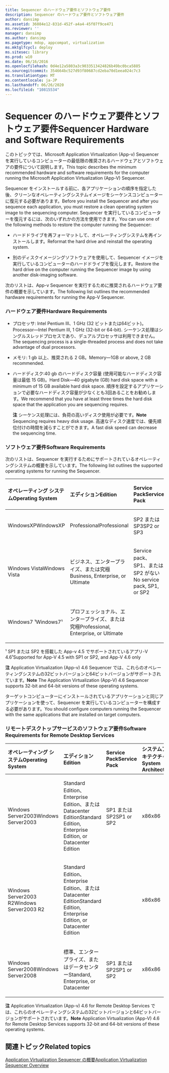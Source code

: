 ```yaml
---
title: Sequencer のハードウェア要件とソフトウェア要件
description: Sequencer のハードウェア要件とソフトウェア要件
author: dansimp
ms.assetid: 36084e12-831d-452f-a4a4-45f07f9ce471
ms.reviewer: ''
manager: dansimp
ms.author: dansimp
ms.pagetype: mdop, appcompat, virtualization
ms.mktglfcycl: deploy
ms.sitesec: library
ms.prod: w10
ms.date: 06/16/2016
ms.openlocfilehash: 0d4e12a5803a3c9033513424826b49bc0bca5885
ms.sourcegitcommit: 354664bc527d93f80687cd2eba70d1eea024c7c3
ms.translationtype: MT
ms.contentlocale: ja-JP
ms.lasthandoff: 06/26/2020
ms.locfileid: "10815534"
---
```

# <span data-ttu-id="ee5a0-103">Sequencer のハードウェア要件とソフトウェア要件</span><span class="sxs-lookup"><span data-stu-id="ee5a0-103">Sequencer Hardware and Software Requirements</span></span>


<span data-ttu-id="ee5a0-104">このトピックでは、Microsoft Application Virtualization (App-v) Sequencer を実行しているコンピューターの最低限の推奨されるハードウェアとソフトウェアの要件について説明します。</span><span class="sxs-lookup"><span data-stu-id="ee5a0-104">This topic describes the minimum recommended hardware and software requirements for the computer running the Microsoft Application Virtualization (App-V) Sequencer.</span></span>

<span data-ttu-id="ee5a0-105">Sequencer をインストールする前に、各アプリケーションの順序を指定した後、クリーンなオペレーティングシステムイメージをシーケンスコンピューターに復元する必要があります。</span><span class="sxs-lookup"><span data-stu-id="ee5a0-105">Before you install the Sequencer and after you sequence each application, you must restore a clean operating system image to the sequencing computer.</span></span> <span data-ttu-id="ee5a0-106">Sequencer を実行しているコンピューターを復元するには、次のいずれかの方法を使用できます。</span><span class="sxs-lookup"><span data-stu-id="ee5a0-106">You can use one of the following methods to restore the computer running the Sequencer:</span></span>

-   <span data-ttu-id="ee5a0-107">ハードドライブを再フォーマットして、オペレーティングシステムを再インストールします。</span><span class="sxs-lookup"><span data-stu-id="ee5a0-107">Reformat the hard drive and reinstall the operating system.</span></span>

-   <span data-ttu-id="ee5a0-108">別のディスクイメージングソフトウェアを使用して、Sequencer イメージを実行しているコンピューターのハードドライブを復元します。</span><span class="sxs-lookup"><span data-stu-id="ee5a0-108">Restore the hard drive on the computer running the Sequencer image by using another disk-imaging software.</span></span>

<span data-ttu-id="ee5a0-109">次のリストは、App-v Sequencer を実行するために推奨されるハードウェア要件の概要を示しています。</span><span class="sxs-lookup"><span data-stu-id="ee5a0-109">The following list outlines the recommended hardware requirements for running the App-V Sequencer.</span></span>

### <a href="" id="hardware-requirements-"></a><span data-ttu-id="ee5a0-110">ハードウェア要件</span><span class="sxs-lookup"><span data-stu-id="ee5a0-110">Hardware Requirements</span></span>

-   <span data-ttu-id="ee5a0-111">プロセッサ: Intel Pentium III、1 GHz (32 ビットまたは64ビット)。</span><span class="sxs-lookup"><span data-stu-id="ee5a0-111">Processor—Intel Pentium III, 1 GHz (32-bit or 64-bit).</span></span> <span data-ttu-id="ee5a0-112">シーケンス処理はシングルスレッドプロセスであり、デュアルプロセッサは利用できません。</span><span class="sxs-lookup"><span data-stu-id="ee5a0-112">The sequencing process is a single-threaded process and does not take advantage of dual processors.</span></span>

-   <span data-ttu-id="ee5a0-113">メモリ: 1 gb 以上、推奨される 2 GB。</span><span class="sxs-lookup"><span data-stu-id="ee5a0-113">Memory—1GB or above, 2 GB recommended.</span></span>

-   <span data-ttu-id="ee5a0-114">ハードディスク:40 gb のハードディスク容量 (使用可能なハードディスク容量は最低 15 GB)。</span><span class="sxs-lookup"><span data-stu-id="ee5a0-114">Hard Disk—40 gigabyte (GB) hard disk space with a minimum of 15 GB available hard disk space.</span></span> <span data-ttu-id="ee5a0-115">順序を設定するアプリケーションで必要なハードディスク容量が少なくとも3回あることをお勧めします。</span><span class="sxs-lookup"><span data-stu-id="ee5a0-115">We recommend that you have at least three times the hard disk space that the application you are sequencing requires.</span></span>

    <span data-ttu-id="ee5a0-116">**注** シーケンス処理には、負荷の高いディスク使用が必要です。</span><span class="sxs-lookup"><span data-stu-id="ee5a0-116">**Note** Sequencing requires heavy disk usage.</span></span> <span data-ttu-id="ee5a0-117">高速なディスク速度では、優先順位付けの時間を減らすことができます。</span><span class="sxs-lookup"><span data-stu-id="ee5a0-117">A fast disk speed can decrease the sequencing time.</span></span>

     

### <span data-ttu-id="ee5a0-118">ソフトウェア要件</span><span class="sxs-lookup"><span data-stu-id="ee5a0-118">Software Requirements</span></span>

<span data-ttu-id="ee5a0-119">次のリストは、Sequencer を実行するためにサポートされているオペレーティングシステムの概要を示しています。</span><span class="sxs-lookup"><span data-stu-id="ee5a0-119">The following list outlines the supported operating systems for running the Sequencer.</span></span>

<table>
<colgroup>
<col width="25%" />
<col width="25%" />
<col width="25%" />
<col width="25%" />
</colgroup>
<thead>
<tr class="header">
<th align="left"><span data-ttu-id="ee5a0-120">オペレーティング システム</span><span class="sxs-lookup"><span data-stu-id="ee5a0-120">Operating System</span></span></th>
<th align="left"><span data-ttu-id="ee5a0-121">エディション</span><span class="sxs-lookup"><span data-stu-id="ee5a0-121">Edition</span></span></th>
<th align="left"><span data-ttu-id="ee5a0-122">Service Pack</span><span class="sxs-lookup"><span data-stu-id="ee5a0-122">Service Pack</span></span></th>
<th align="left"><span data-ttu-id="ee5a0-123">システムアーキテクチャ</span><span class="sxs-lookup"><span data-stu-id="ee5a0-123">System Architecture</span></span></th>
</tr>
</thead>
<tbody>
<tr class="odd">
<td align="left"><p><span data-ttu-id="ee5a0-124">WindowsXP</span><span class="sxs-lookup"><span data-stu-id="ee5a0-124">WindowsXP</span></span></p></td>
<td align="left"><p><span data-ttu-id="ee5a0-125">Professional</span><span class="sxs-lookup"><span data-stu-id="ee5a0-125">Professional</span></span></p></td>
<td align="left"><p><span data-ttu-id="ee5a0-126">SP2 または SP3</span><span class="sxs-lookup"><span data-stu-id="ee5a0-126">SP2 or SP3</span></span></p></td>
<td align="left"><p><span data-ttu-id="ee5a0-127">x86</span><span class="sxs-lookup"><span data-stu-id="ee5a0-127">x86</span></span></p></td>
</tr>
<tr class="even">
<td align="left"><p><span data-ttu-id="ee5a0-128">Windows Vista</span><span class="sxs-lookup"><span data-stu-id="ee5a0-128">Windows Vista</span></span></p></td>
<td align="left"><p><span data-ttu-id="ee5a0-129">ビジネス、エンタープライズ、または究極</span><span class="sxs-lookup"><span data-stu-id="ee5a0-129">Business, Enterprise, or Ultimate</span></span></p></td>
<td align="left"><p><span data-ttu-id="ee5a0-130">Service pack、SP1、または SP2 がない</span><span class="sxs-lookup"><span data-stu-id="ee5a0-130">No service pack, SP1, or SP2</span></span></p></td>
<td align="left"><p><span data-ttu-id="ee5a0-131">x86</span><span class="sxs-lookup"><span data-stu-id="ee5a0-131">x86</span></span></p></td>
</tr>
<tr class="odd">
<td align="left"><p><span data-ttu-id="ee5a0-132">Windows7 ¹</span><span class="sxs-lookup"><span data-stu-id="ee5a0-132">Windows7¹</span></span></p></td>
<td align="left"><p><span data-ttu-id="ee5a0-133">プロフェッショナル、エンタープライズ、または究極</span><span class="sxs-lookup"><span data-stu-id="ee5a0-133">Professional, Enterprise, or Ultimate</span></span></p></td>
<td align="left"><p></p></td>
<td align="left"><p><span data-ttu-id="ee5a0-134">x86</span><span class="sxs-lookup"><span data-stu-id="ee5a0-134">x86</span></span></p></td>
</tr>
</tbody>
</table>

 

<span data-ttu-id="ee5a0-135">¹ SP1 または SP2 を搭載した App-v 4.5 でサポートされているアプリ-V 4.6</span><span class="sxs-lookup"><span data-stu-id="ee5a0-135">¹Supported for App-V 4.5 with SP1 or SP2, and App-V 4.6 only</span></span>

<span data-ttu-id="ee5a0-136">**注** Application Virtualization (App-v) 4.6 Sequencer では、これらのオペレーティングシステムの32ビットバージョンと64ビットバージョンがサポートされています。</span><span class="sxs-lookup"><span data-stu-id="ee5a0-136">**Note** The Application Virtualization (App-V) 4.6 Sequencer supports 32-bit and 64-bit versions of these operating systems.</span></span>

 

<span data-ttu-id="ee5a0-137">ターゲットコンピューターにインストールされているアプリケーションと同じアプリケーションを使って、Sequencer を実行しているコンピューターを構成する必要があります。</span><span class="sxs-lookup"><span data-stu-id="ee5a0-137">You should configure computers running the Sequencer with the same applications that are installed on target computers.</span></span>

### <span data-ttu-id="ee5a0-138">リモートデスクトップサービスのソフトウェア要件</span><span class="sxs-lookup"><span data-stu-id="ee5a0-138">Software Requirements for Remote Desktop Services</span></span>

<table>
<colgroup>
<col width="25%" />
<col width="25%" />
<col width="25%" />
<col width="25%" />
</colgroup>
<thead>
<tr class="header">
<th align="left"><span data-ttu-id="ee5a0-139">オペレーティング システム</span><span class="sxs-lookup"><span data-stu-id="ee5a0-139">Operating System</span></span></th>
<th align="left"><span data-ttu-id="ee5a0-140">エディション</span><span class="sxs-lookup"><span data-stu-id="ee5a0-140">Edition</span></span></th>
<th align="left"><span data-ttu-id="ee5a0-141">Service Pack</span><span class="sxs-lookup"><span data-stu-id="ee5a0-141">Service Pack</span></span></th>
<th align="left"><span data-ttu-id="ee5a0-142">システムアーキテクチャ</span><span class="sxs-lookup"><span data-stu-id="ee5a0-142">System Architecture</span></span></th>
</tr>
</thead>
<tbody>
<tr class="odd">
<td align="left"><p><span data-ttu-id="ee5a0-143">Windows Server2003</span><span class="sxs-lookup"><span data-stu-id="ee5a0-143">Windows Server2003</span></span></p></td>
<td align="left"><p><span data-ttu-id="ee5a0-144">Standard Edition、Enterprise Edition、または Datacenter Edition</span><span class="sxs-lookup"><span data-stu-id="ee5a0-144">Standard Edition, Enterprise Edition, or Datacenter Edition</span></span></p></td>
<td align="left"><p><span data-ttu-id="ee5a0-145">SP1 または SP2</span><span class="sxs-lookup"><span data-stu-id="ee5a0-145">SP1 or SP2</span></span></p></td>
<td align="left"><p><span data-ttu-id="ee5a0-146">x86</span><span class="sxs-lookup"><span data-stu-id="ee5a0-146">x86</span></span></p></td>
</tr>
<tr class="even">
<td align="left"><p><span data-ttu-id="ee5a0-147">Windows Server2003 R2</span><span class="sxs-lookup"><span data-stu-id="ee5a0-147">Windows Server2003 R2</span></span></p></td>
<td align="left"><p><span data-ttu-id="ee5a0-148">Standard Edition、Enterprise Edition、または Datacenter Edition</span><span class="sxs-lookup"><span data-stu-id="ee5a0-148">Standard Edition, Enterprise Edition, or Datacenter Edition</span></span></p></td>
<td align="left"><p></p></td>
<td align="left"><p><span data-ttu-id="ee5a0-149">x86</span><span class="sxs-lookup"><span data-stu-id="ee5a0-149">x86</span></span></p></td>
</tr>
<tr class="odd">
<td align="left"><p><span data-ttu-id="ee5a0-150">Windows Server2008</span><span class="sxs-lookup"><span data-stu-id="ee5a0-150">Windows Server2008</span></span></p></td>
<td align="left"><p><span data-ttu-id="ee5a0-151">標準、エンタープライズ、またはデータセンター</span><span class="sxs-lookup"><span data-stu-id="ee5a0-151">Standard, Enterprise, or Datacenter</span></span></p></td>
<td align="left"><p><span data-ttu-id="ee5a0-152">SP1 または SP2</span><span class="sxs-lookup"><span data-stu-id="ee5a0-152">SP1 or SP2</span></span></p></td>
<td align="left"><p><span data-ttu-id="ee5a0-153">x86</span><span class="sxs-lookup"><span data-stu-id="ee5a0-153">x86</span></span></p></td>
</tr>
</tbody>
</table>

 

<span data-ttu-id="ee5a0-154">**注** Application Virtualization (App-v) 4.6 for Remote Desktop Services では、これらのオペレーティングシステムの32ビットバージョンと64ビットバージョンがサポートされています。</span><span class="sxs-lookup"><span data-stu-id="ee5a0-154">**Note** Application Virtualization (App-V) 4.6 for Remote Desktop Services supports 32-bit and 64-bit versions of these operating systems.</span></span>

 

## <span data-ttu-id="ee5a0-155">関連トピック</span><span class="sxs-lookup"><span data-stu-id="ee5a0-155">Related topics</span></span>


[<span data-ttu-id="ee5a0-156">Application Virtualization Sequencer の概要</span><span class="sxs-lookup"><span data-stu-id="ee5a0-156">Application Virtualization Sequencer Overview</span></span>](application-virtualization-sequencer-overview.md)

 

 





